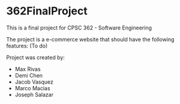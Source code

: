 # 362FinalProject
This is a final project for CPSC 362 - Software Engineering

The project is a e-commerce website that should have the following features:
(To do)

Project was created by:
- Max Rivas
- Demi Chen
- Jacob Vasquez
- Marco Macias
- Joseph Salazar
